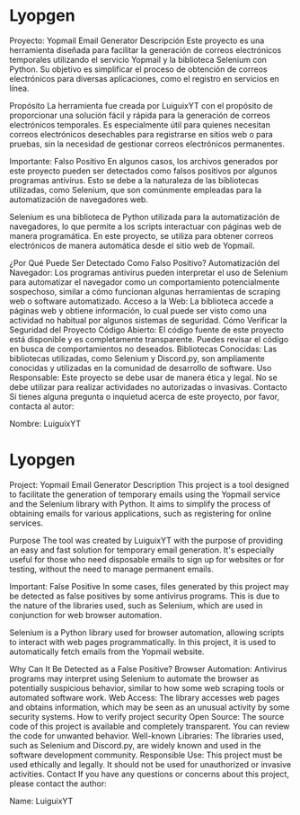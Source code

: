 # Lyopgen
Proyecto: Yopmail Email Generator
Descripción
Este proyecto es una herramienta diseñada para facilitar la generación de correos electrónicos temporales utilizando el servicio Yopmail y la biblioteca Selenium con Python. Su objetivo es simplificar el proceso de obtención de correos electrónicos para diversas aplicaciones, como el registro en servicios en línea.

Propósito
La herramienta fue creada por LuiguixYT con el propósito de proporcionar una solución fácil y rápida para la generación de correos electrónicos temporales. Es especialmente útil para quienes necesitan correos electrónicos desechables para registrarse en sitios web o para pruebas, sin la necesidad de gestionar correos electrónicos permanentes.

Importante: Falso Positivo
En algunos casos, los archivos generados por este proyecto pueden ser detectados como falsos positivos por algunos programas antivirus. Esto se debe a la naturaleza de las bibliotecas utilizadas, como Selenium, que son comúnmente empleadas para la automatización de navegadores web.

Selenium es una biblioteca de Python utilizada para la automatización de navegadores, lo que permite a los scripts interactuar con páginas web de manera programática. En este proyecto, se utiliza para obtener correos electrónicos de manera automática desde el sitio web de Yopmail.

¿Por Qué Puede Ser Detectado Como Falso Positivo?
Automatización del Navegador: Los programas antivirus pueden interpretar el uso de Selenium para automatizar el navegador como un comportamiento potencialmente sospechoso, similar a cómo funcionan algunas herramientas de scraping web o software automatizado.
Acceso a la Web: La biblioteca accede a páginas web y obtiene información, lo cual puede ser visto como una actividad no habitual por algunos sistemas de seguridad.
Cómo Verificar la Seguridad del Proyecto
Código Abierto: El código fuente de este proyecto está disponible y es completamente transparente. Puedes revisar el código en busca de comportamientos no deseados.
Bibliotecas Conocidas: Las bibliotecas utilizadas, como Selenium y Discord.py, son ampliamente conocidas y utilizadas en la comunidad de desarrollo de software.
Uso Responsable: Este proyecto se debe usar de manera ética y legal. No se debe utilizar para realizar actividades no autorizadas o invasivas.
Contacto
Si tienes alguna pregunta o inquietud acerca de este proyecto, por favor, contacta al autor:

Nombre: LuiguixYT


# Lyopgen
Project: Yopmail Email Generator
Description
This project is a tool designed to facilitate the generation of temporary emails using the Yopmail service and the Selenium library with Python. It aims to simplify the process of obtaining emails for various applications, such as registering for online services.

Purpose
The tool was created by LuiguixYT with the purpose of providing an easy and fast solution for temporary email generation. It's especially useful for those who need disposable emails to sign up for websites or for testing, without the need to manage permanent emails.

Important: False Positive
In some cases, files generated by this project may be detected as false positives by some antivirus programs. This is due to the nature of the libraries used, such as Selenium, which are used in conjunction for web browser automation.

Selenium is a Python library used for browser automation, allowing scripts to interact with web pages programmatically. In this project, it is used to automatically fetch emails from the Yopmail website.

Why Can It Be Detected as a False Positive?
Browser Automation: Antivirus programs may interpret using Selenium to automate the browser as potentially suspicious behavior, similar to how some web scraping tools or automated software work.
Web Access: The library accesses web pages and obtains information, which may be seen as an unusual activity by some security systems.
How to verify project security
Open Source: The source code of this project is available and completely transparent. You can review the code for unwanted behavior.
Well-known Libraries: The libraries used, such as Selenium and Discord.py, are widely known and used in the software development community.
Responsible Use: This project must be used ethically and legally. It should not be used for unauthorized or invasive activities.
Contact
If you have any questions or concerns about this project, please contact the author:

Name: LuiguixYT
